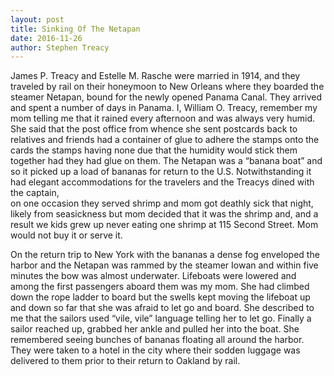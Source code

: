 ```yaml
---
layout: post
title: Sinking Of The Netapan
date: 2016-11-26
author: Stephen Treacy
---                                                
```

James P. Treacy and Estelle M. Rasche were married in 1914, and they traveled by rail on their honeymoon to New Orleans where they boarded the steamer Netapan, bound for the newly opened Panama Canal.  They arrived and spent a number of days in Panama.  I, William O. Treacy, remember my mom telling me that it rained every afternoon and was always very humid.  She said that the post office from whence she sent postcards back to relatives and friends had a container of glue to adhere the stamps onto the cards the stamps having none due that the  humidity would stick  them together  had they had glue on them.
The Netapan was a “banana boat” and so it picked up a load of bananas for return to the U.S.  Notwithstanding it had elegant accommodations for the travelers and the Treacys dined with the captain,  
on one occasion they served shrimp and mom got deathly sick that night,  likely from seasickness but mom decided that it was the shrimp and, and a result  we kids grew up never eating one shrimp at 115 Second Street.  Mom would not buy it or serve it.

On the return trip to New York with the bananas a dense fog enveloped the harbor and the Netapan was rammed by the steamer Iowan and within five minutes the bow was almost underwater.   Lifeboats were lowered and among the first passengers aboard them was my mom.  She had climbed down the rope ladder to board but the swells kept moving the lifeboat up and down so far that she was afraid to let go and board.  She described to me that the sailors used “vile, vile” language telling her to let go.  Finally a sailor reached up, grabbed her ankle and pulled her into the boat.  She remembered seeing bunches of bananas floating all around the harbor.  They were taken to a hotel in the city where their sodden luggage was delivered to them prior to their return to Oakland by rail.